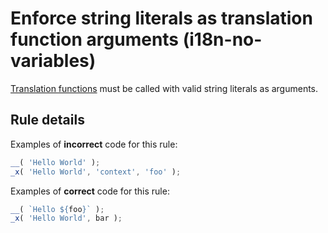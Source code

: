 # Enforce string literals as translation function arguments (i18n-no-variables)

[Translation functions](https://github.com/WordPress/gutenberg/blob/master/packages/i18n/README.md#api) must be called with valid string literals as arguments.

## Rule details

Examples of **incorrect** code for this rule:

```js
__( 'Hello World' );
_x( 'Hello World', 'context', 'foo' );

```

Examples of **correct** code for this rule:

```js
__( `Hello ${foo}` );
_x( 'Hello World', bar );
```
